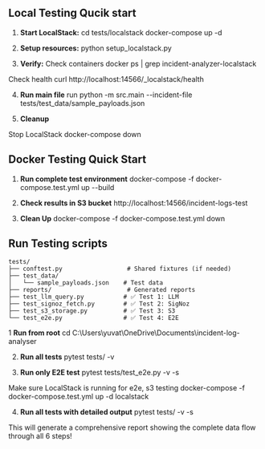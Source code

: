 ## Local Testing Qucik start

1. **Start LocalStack:**
cd tests/localstack
docker-compose up -d

2. **Setup resources:**
python setup_localstack.py

3. **Verify:**
Check containers
docker ps | grep incident-analyzer-localstack

Check health
curl http://localhost:14566/_localstack/health

4. **Run main file**
run python -m src.main --incident-file tests/test_data/sample_payloads.json

5. **Cleanup**

Stop LocalStack
docker-compose down


## Docker Testing Quick Start

1. **Run complete test environment**
docker-compose -f docker-compose.test.yml up --build

2. **Check results in S3 bucket**
http://localhost:14566/incident-logs-test

3. **Clean Up**
docker-compose -f docker-compose.test.yml down


## Run Testing scripts

```
tests/
├── conftest.py                  # Shared fixtures (if needed)
├── test_data/
│   └── sample_payloads.json    # Test data
├── reports/                     # Generated reports
├── test_llm_query.py           # ✅ Test 1: LLM
├── test_signoz_fetch.py        # ✅ Test 2: SigNoz
├── test_s3_storage.py          # ✅ Test 3: S3
└── test_e2e.py                 # ✅ Test 4: E2E
```

1 **Run from root**
cd C:\Users\yuvat\OneDrive\Documents\incident-log-analyser

2. **Run all tests**
pytest tests/ -v

3. **Run only E2E test**
pytest tests/test_e2e.py -v -s

Make sure LocalStack is running for e2e, s3 testing
docker-compose -f docker-compose.test.yml up -d localstack

4. **Run all tests with detailed output**
pytest tests/ -v -s

This will generate a comprehensive report showing the complete data flow through all 6 steps!
